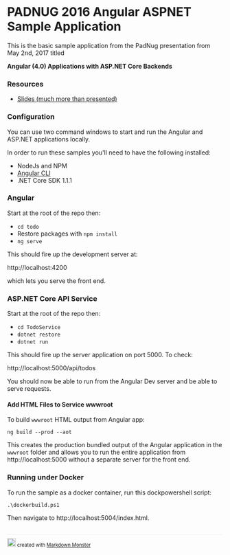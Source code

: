 # PADNUG 2016 Angular ASPNET Sample Application

This is the basic sample application from the PadNug presentation from May 2nd, 2017 titled 

**Angular (4.0) Applications with ASP.NET Core Backends**

### Resources

* [Slides (much more than presented)]()


### Configuration
You can use two command windows to start and run the Angular and ASP.NET applications locally.

In order to run these samples you'll need to have the following installed:

* NodeJs and NPM 
* [Angular CLI](https://cli.angular.io/)
* .NET Core SDK 1.1.1

### Angular
Start at the root of the repo then:

* `cd todo`
* Restore packages with `npm install`
* `ng serve`

This should fire up the development server at:

http://localhost:4200

which lets you serve the front end.

### ASP.NET Core API Service
Start at the root of the repo then:

* `cd TodoService`
* `dotnet restore`
* `dotnet run`

This should fire up the server application on port 5000. To check:

http://localhost:5000/api/todos

You should now be able to run from the Angular Dev server and be able to serve requests.

#### Add HTML Files to Service wwwroot
To build `wwwroot` HTML output from Angular app:

```
ng build --prod --aot
```

This creates the production bundled output of the Angular application in the `wwwroot` folder and allows you to run the entire application from http://localhost:5000 without a separate server for the front end.

### Running under Docker
To run the sample as a docker container, run this dockpowershell script:

```
.\dockerbuild.ps1
```

Then navigate to http://localhost:5004/index.html.


<div style="margin-top: 30px;font-size: 0.8em;
            border-top: 1px solid #eee;padding-top: 8px;">
    <img src="https://markdownmonster.west-wind.com/favicon.png"
         height="20" width="20" halign="left" />
    created with 
    <a href="https://markdownmonster.west-wind.com" 
       target="top">Markdown Monster</a> 
</div>